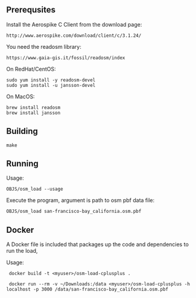 
Prerequsites
----------------------------------------------------------------

Install the Aerospike C Client from the download page:

    http://www.aerospike.com/download/client/c/3.1.24/

You need the readosm library:

    https://www.gaia-gis.it/fossil/readosm/index

On RedHat/CentOS:

    sudo yum install -y readosm-devel
    sudo yum install -u jansson-devel

On MacOS:

    brew install readosm
    brew install jansson


Building
----------------------------------------------------------------

    make
    

Running
----------------------------------------------------------------

Usage:

    OBJS/osm_load --usage

Execute the program, argument is path to osm pbf data file:

    OBJS/osm_load san-francisco-bay_california.osm.pbf

Docker
----------------------------------------------------------------
A Docker file is included that packages up the code and dependencies to run the load, 

Usage:

     docker build -t <myuser>/osm-load-cplusplus .

     docker run --rm -v ~/Downloads:/data <myuser>/osm-load-cplusplus -h localhost -p 3000 /data/san-francisco-bay_california.osm.pbf 


